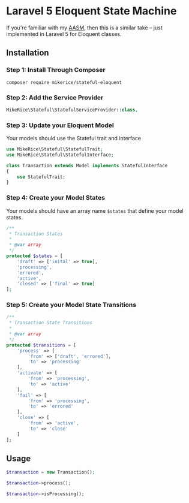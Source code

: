 # Laravel 5 Eloquent State Machine

If you're familiar with my [AASM](https://github.com/aasm/aasm), then this is a similar take – just implemented in Laravel 5 for Eloquent classes.

## Installation

### Step 1: Install Through Composer

```
composer require mikerice/stateful-eloquent
```

### Step 2: Add the Service Provider

```php
MikeRice\Stateful\StatefulServiceProvider::class,
```

### Step 3: Update your Eloquent Model

Your models should use the Stateful trait and interface

```php
use MikeRice\Stateful\StatefulTrait;
use MikeRice\Stateful\StatefulInterface;

class Transaction extends Model implements StatefulInterface
{
    use StatefulTrait;
}
```

### Step 4: Create your Model States

Your models should have an array name `$states` that define your model states.

```php
/**
 * Transaction States
 *
 * @var array
 */
protected $states = [
    'draft' => ['inital' => true],
    'processing',
    'errored',
    'active',
    'closed' => ['final' => true]
];
```

### Step 5: Create your Model State Transitions

```php
/**
 * Transaction State Transitions
 *
 * @var array
 */
protected $transitions = [
    'process' => [
        'from' => ['draft', 'errored'],
        'to' => 'processing'
    ],
    'activate' => [
        'from' => 'processing',
        'to' => 'active'
    ],
    'fail' => [
        'from' => 'processing',
        'to' => 'errored'
    ],
    'close' => [
        'from' => 'active',
        'to' => 'close'
    ]
];
```

## Usage

```php
$transaction = new Transaction();

$transaction->process();

$transaction->isProcessing();
```
